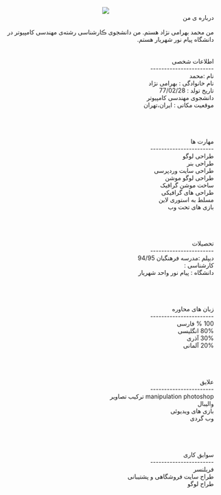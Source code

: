 <center> <img src="https://uupload.ir/files/w65t_capt2ure.jpg" /> </center>

<html dir="rtl" lang="fa">
درباره ی من 
 <br>
 <br>
  من محمد بهرامی نژاد هستم. من دانشجوی ڪارشناسی رشته‌ی مهندسی کامپیوتر در دانشگاه پیام نور شهریار هستم.
<br>
  <br>
<br>
اطلاعات شخصی
<br>
  -----------------------

<br>
نام :محمد
<br>
 نام خانوادگی : بهرامی نژاد
<br>
 تاریخ تولد : 77/02/28
<br>
 دانشجوی مهندسی کامپیوتر 
<br>
 موقعیت مکانی : ایران،تهران
<br>
<br>
<br>
<br>
<br>
مهارت ها
<br>
-----------------------
<br>
 طراحی لوگو
<br>
 طراحی بنر
<br>
 طراحی سایت وردپرسی 
<br>
 طراحی لوگو موشن
<br>
 ساخت موشن گرافیک
<br>
 طراحی های گرافیکی
<br>
مسلط به استوری لاین
<br>
 بازی های تحت وب
<br>
<br>
<br>
<br>
<br>
تحصیلات
<br>
-----------------------
<br>
 دیپلم :مدرسه فرهنگیان 94/95
<br>
 کارشناسی : 
<br>
 دانشگاه : پیام نور واحد شهریار 
<br>
<br>
<br>
<br>
<br>
زبان های محاوره
<br>
-----------------------
<br>
  100 % فارسی
<br>
 80% انگلیسی
<br>
30% آذری
<br>
 20% آلمانی
<br>
<br>
<br>
<br>
<br>
علایق
<br>
-----------------------
<br>
 manipulation photoshop ترکیب تصاویر
<br>
 والیبال
<br>
 بازی های ویدیوئی
<br>
 وب گردی 
<br>
<br>
<br>
<br>
<br>
 سوابق کاری
<br>
-----------------------
<br>
 فریلنسر
<br>
 طراح سایت فروشگاهی و پشتیبانی
<br>
 طراح لوگو

